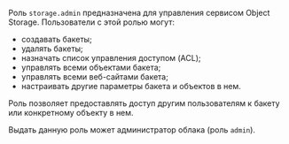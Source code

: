 Роль `storage.admin` предназначена для управления сервисом Object Storage. Пользователи с этой ролью могут:

* создавать бакеты;
* удалять бакеты;
* назначать список управления доступом (ACL);
* управлять всеми объектами бакета;
* управлять всеми веб-сайтами бакета;
* настраивать другие параметры бакета и объектов в нем.

Роль позволяет предоставлять доступ другим пользователям к бакету или конкретному объекту в нем.

Выдать данную роль может администратор облака (роль `admin`).